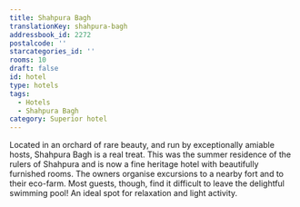 ```yaml
---
title: Shahpura Bagh
translationKey: shahpura-bagh
addressbook_id: 2272
postalcode: ''
starcategories_id: ''
rooms: 10
draft: false
id: hotel
type: hotels
tags:
  - Hotels
  - Shahpura Bagh
category: Superior hotel
---
```

Located in an orchard of rare beauty, and run by exceptionally amiable hosts, Shahpura Bagh is a real treat. This was the summer residence of the rulers of Shahpura and is now a fine heritage hotel with beautifully furnished rooms. The owners organise excursions to a nearby fort and to their eco-farm. Most guests, though, find it difficult to leave the delightful swimming pool! An ideal spot for relaxation and light activity.